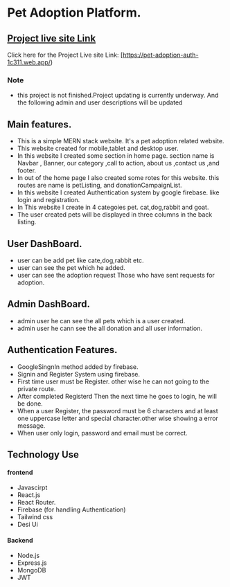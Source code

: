 # Pet Adoption Platform.

## [ Project live site Link](https://pet-adoption-auth-1c311.web.app/)

Click here for the Project Live site Link: [https://pet-adoption-auth-1c311.web.app/)

### Note 
* this project is not finished.Project updating is currently underway. And the following admin and user descriptions will be updated
## Main features.
* This is a simple MERN stack website. It's a pet adoption related website.
* This website created for mobile,tablet and desktop user.
* In this website I created some section in home page. section name is Navbar , Banner, our category ,call to action, about us ,contact us ,and footer.
* In out of the home page I also created some rotes for this website. this routes are name is petListing, and donationCampaignList.
* In this website I created Authentication system by google firebase. like login and registration.
* In This website I create in 4 categoies pet. cat,dog,rabbit and goat.
* The user created pets will be displayed in three columns in the back listing.
  
## User DashBoard.
* user can be add pet like cate,dog,rabbit etc.
* user can see the pet which he added.
* user can see the adoption request Those who have sent requests for  adoption.
## Admin DashBoard.
* admin user he can see the all pets which is a user created.
* admin user he cann see the all donation and all user information.
  
## Authentication Features.
* GoogleSingnIn method added by firebase.
* Signin and Register System using firebase.
* First time user must be Register. other wise he can not going to the private route.
* After completed Registerd Then the next time he goes to login, he will be done.
* When a user Register, the password must be 6 characters and at least one uppercase letter and special character.other wise showing a error message.
* When user only login, password and email must be correct.

## Technology Use 
#### frontend
* Javascirpt
* React.js
* React Router.
* Firebase (for handling Authentication)
* Tailwind css
* Desi Ui
#### Backend
* Node.js
* Express.js
* MongoDB
* JWT


